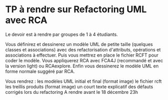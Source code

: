 #	TP à rendre sur Refactoring UML avec RCA

Le devoir est à rendre par groupes de 1 à 4 étudiants.

Vous définirez et dessinerez un modèle UML de petite taille (quelques classes et associations) avec des refactorisation d'attributs, opérations et associations à effectuer.
Puis vous mettrez en place le fichier RCFT pour coder le modèle.
Vous appliquerez RCA avec FCA4J (recommandé et avec la version light) ou RCAexplore.
Enfin vous dessinerez le modèle UML en forme normale suggéré par RCA.

Vous rendrez :
les modèles UML initial et final (format image)
le fichier rcft
les treillis produits (format image)
un court texte explicatif des défauts corrigés lors du refactoring
A rendre avant le 18 décembre 23h